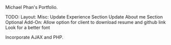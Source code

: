 Michael Phan's Portfolio.

TODO:
 Layout:
 Misc:
  Update Experience Section
  Update About me Section
 Optional Add-On:
  Allow option for client to download resume and github link
  Look for a better font

Incorporate AJAX and PHP.
